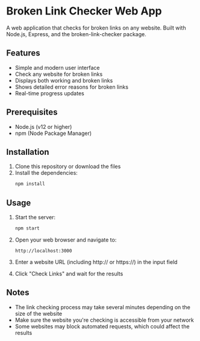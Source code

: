 # Broken Link Checker Web App

A web application that checks for broken links on any website. Built with Node.js, Express, and the broken-link-checker package.

## Features

- Simple and modern user interface
- Check any website for broken links
- Displays both working and broken links
- Shows detailed error reasons for broken links
- Real-time progress updates

## Prerequisites

- Node.js (v12 or higher)
- npm (Node Package Manager)

## Installation

1. Clone this repository or download the files
2. Install the dependencies:
   ```bash
   npm install
   ```

## Usage

1. Start the server:
   ```bash
   npm start
   ```

2. Open your web browser and navigate to:
   ```
   http://localhost:3000
   ```

3. Enter a website URL (including http:// or https://) in the input field
4. Click "Check Links" and wait for the results

## Notes

- The link checking process may take several minutes depending on the size of the website
- Make sure the website you're checking is accessible from your network
- Some websites may block automated requests, which could affect the results
